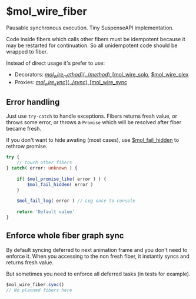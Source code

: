 # $mol_wire_fiber

Pausable synchronous execution. Tiny SuspenseAPI implementation.

Code inside fibers which calls other fibers must be idempotent because it may be restarted for continuation. So all unidempotent code should be wrapped to fiber.

Instead of direct usage it's prefer to use:

 - Decorators: [$mol_wire_method](../method), [$mol_wire_solo](../solo), [$mol_wire_plex](../plex)
 - Proxies: [$mol_wire_sync](../sync), [$mol_wire_sync](../async)

## Error handling

Just use `try-catch` to handle exceptions. Fibers returns fresh value, or throws some error, or throws a `Promise` which will be resolved after fiber became fresh.

If you don't want to hide awating (most cases), use [$mol_fail_hidden](../../fail) to rethrow promise.

```typescript
try {
	// touch other fibers
} catch( error: unknown ) {
	
	if( $mol_promise_like( error ) ) {
		$mol_fail_hidden( error )
	}
	
	$mol_fail_log( error ) // Log once to console
	
	return 'Default value'
} 
```

## Enforce whole fiber graph sync

By default syncing deferred to next animation frame and you don't need to enforce it. When you accessing to the non fresh fiber, it instantly syncs and returns fresh value.

But sometimes you need to enforce all deferred tasks (in tests for example).

```typescript
$mol_wire_fiber.sync()
// No planned fibers here
```
